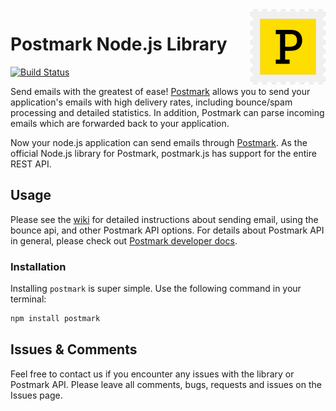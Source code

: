 <a href="https://postmarkapp.com">
    <img src="./postmark.png" alt="Postmark Logo" title="Postmark" width="120" height="120" align="right">
</a>

# Postmark Node.js Library
[![Build Status](https://travis-ci.org/wildbit/postmark.js.svg?branch=master)](https://travis-ci.org/wildbit/postmark.js)

Send emails with the greatest of ease! [Postmark](http://www.postmarkapp.com) allows you to send your application's emails with high delivery rates, including bounce/spam processing and detailed statistics.
In addition, Postmark can parse incoming emails which are forwarded back to your application.

Now your node.js application can send emails through [Postmark](http://www.postmarkapp.com).
As the official Node.js library for Postmark, postmark.js has support for the entire REST API.

## Usage

Please see the [wiki](https://github.com/wildbit/postmark.js/wiki) for detailed instructions about sending email, using the bounce api, and other Postmark API options.
For details about Postmark API in general, please check out [Postmark developer docs](https://postmarkapp.com/developer).

### Installation

Installing `postmark` is super simple. Use the following command in your terminal:

```bash
npm install postmark
```

## Issues & Comments

Feel free to contact us if you encounter any issues with the library or Postmark API. Please leave all comments, bugs, requests and issues on the Issues page.
